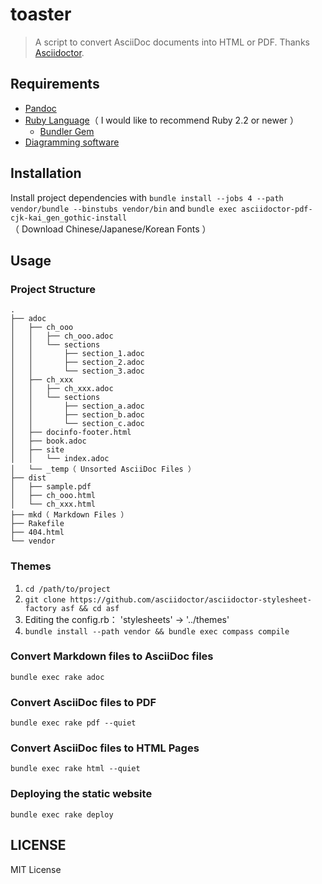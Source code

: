 # toaster
>A script to convert AsciiDoc documents into HTML or PDF. Thanks [Asciidoctor](http://asciidoctor.org/).

## Requirements

* [Pandoc](http://pandoc.org/)
* [Ruby Language](https://www.ruby-lang.org/)（ I would like to recommend Ruby 2.2 or newer ）
    * [Bundler Gem](http://bundler.io/)
* [Diagramming software](https://github.com/asciidoctor/asciidoctor-diagram)

## Installation

Install project dependencies with `bundle install --jobs 4 --path vendor/bundle --binstubs vendor/bin` and `bundle exec asciidoctor-pdf-cjk-kai_gen_gothic-install`（ Download Chinese/Japanese/Korean Fonts ）

## Usage

### Project Structure

```text
.
├── adoc
│   ├── ch_ooo
│   │   ├── ch_ooo.adoc
│   │   └── sections
│   │       ├── section_1.adoc
│   │       ├── section_2.adoc
│   │       └── section_3.adoc
│   ├── ch_xxx
│   │   ├── ch_xxx.adoc
│   │   └── sections
│   │       ├── section_a.adoc
│   │       ├── section_b.adoc
│   │       └── section_c.adoc
│   ├── docinfo-footer.html
│   ├── book.adoc
│   ├── site
│   │   └── index.adoc
│   └── _temp（ Unsorted AsciiDoc Files ）
├── dist
│   ├── sample.pdf
│   ├── ch_ooo.html
│   └── ch_xxx.html
├── mkd（ Markdown Files ）
├── Rakefile
├── 404.html
└── vendor
```

### Themes

1. `cd /path/to/project`
2. `git clone https://github.com/asciidoctor/asciidoctor-stylesheet-factory asf && cd asf`
3. Editing the config.rb： 'stylesheets' -> '../themes'
4. `bundle install --path vendor && bundle exec compass compile`

### Convert Markdown files to AsciiDoc files

`bundle exec rake adoc`

### Convert AsciiDoc files to PDF 

`bundle exec rake pdf --quiet`

### Convert AsciiDoc files to HTML Pages

`bundle exec rake html --quiet`

### Deploying the static website

`bundle exec rake deploy`

## LICENSE

MIT License
